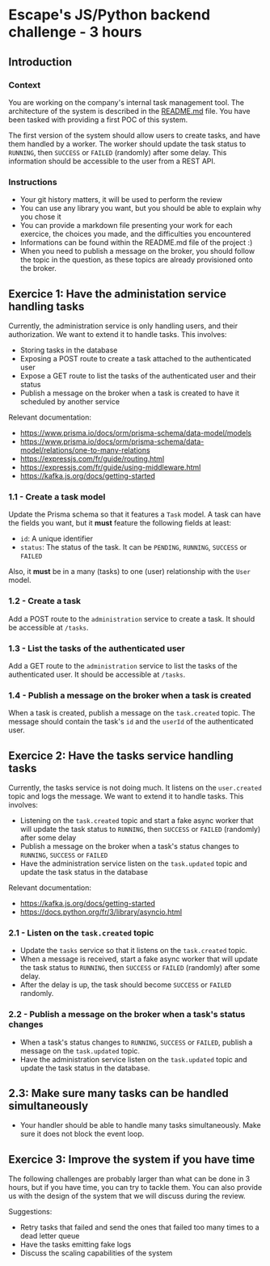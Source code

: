 # Escape's JS/Python backend challenge - 3 hours

## Introduction

### Context

You are working on the company's internal task management tool. The architecture of the system is described in the [README.md](./README.md) file. You have been tasked with providing a first POC of this system.

The first version of the system should allow users to create tasks, and have them handled by a worker. The worker should update the task status to `RUNNING`, then `SUCCESS` or `FAILED` (randomly) after some delay. This information should be accessible to the user from a REST API.

### Instructions

- Your git history matters, it will be used to perform the review
- You can use any library you want, but you should be able to explain why you chose it
- You can provide a markdown file presenting your work for each exercice, the choices you made, and the difficulties you encountered
- Informations can be found within the README.md file of the project :)
- When you need to publish a message on the broker, you should follow the topic in the question, as these topics are already provisioned onto the broker.

## Exercice 1: Have the administation service handling tasks

Currently, the administration service is only handling users, and their authorization. We want to extend it to handle tasks. This involves:

- Storing tasks in the database
- Exposing a POST route to create a task attached to the authenticated user
- Expose a GET route to list the tasks of the authenticated user and their status
- Publish a message on the broker when a task is created to have it scheduled by another service

Relevant documentation:

- <https://www.prisma.io/docs/orm/prisma-schema/data-model/models>
- <https://www.prisma.io/docs/orm/prisma-schema/data-model/relations/one-to-many-relations>
- <https://expressjs.com/fr/guide/routing.html>
- <https://expressjs.com/fr/guide/using-middleware.html>
- <https://kafka.js.org/docs/getting-started>

### 1.1 - Create a task model

Update the Prisma schema so that it features a `Task` model. A task can have the fields you want, but it **must** feature the following fields at least:

- `id`: A unique identifier
- `status`: The status of the task. It can be `PENDING`, `RUNNING`, `SUCCESS` or `FAILED`

Also, it **must** be in a many (tasks) to one (user) relationship with the `User` model.

### 1.2 - Create a task

Add a POST route to the `administration` service to create a task. It should be accessible at `/tasks`.

### 1.3 - List the tasks of the authenticated user

Add a GET route to the `administration` service to list the tasks of the authenticated user. It should be accessible at `/tasks`.

### 1.4 - Publish a message on the broker when a task is created

When a task is created, publish a message on the `task.created` topic. The message should contain the task's `id` and the `userId` of the authenticated user.

## Exercice 2: Have the tasks service handling tasks

Currently, the tasks service is not doing much. It listens on the `user.created` topic and logs the message. We want to extend it to handle tasks. This involves:

- Listening on the `task.created` topic and start a fake async worker that will update the task status to `RUNNING`, then `SUCCESS` or `FAILED` (randomly) after some delay
- Publish a message on the broker when a task's status changes to `RUNNING`, `SUCCESS` or `FAILED`
- Have the administration service listen on the `task.updated` topic and update the task status in the database

Relevant documentation:

- <https://kafka.js.org/docs/getting-started>
- <https://docs.python.org/fr/3/library/asyncio.html>

### 2.1 - Listen on the `task.created` topic

- Update the `tasks` service so that it listens on the `task.created` topic.
- When a message is received, start a fake async worker that will update the task status to `RUNNING`, then `SUCCESS` or `FAILED` (randomly) after some delay.
- After the delay is up, the task should become `SUCCESS` or `FAILED` randomly.

### 2.2 - Publish a message on the broker when a task's status changes

- When a task's status changes to `RUNNING`, `SUCCESS` or `FAILED`, publish a message on the `task.updated` topic.
- Have the administration service listen on the `task.updated` topic and update the task status in the database.

## 2.3: Make sure many tasks can be handled simultaneously

- Your handler should be able to handle many tasks simultaneously. Make sure it does not block the event loop.

## Exercice 3: Improve the system if you have time

The following challenges are probably larger than what can be done in 3 hours, but if you have time, you can try to tackle them. You can also provide us with the design of the system that we will discuss during the review.

Suggestions:

- Retry tasks that failed and send the ones that failed too many times to a dead letter queue
- Have the tasks emitting fake logs
- Discuss the scaling capabilities of the system
